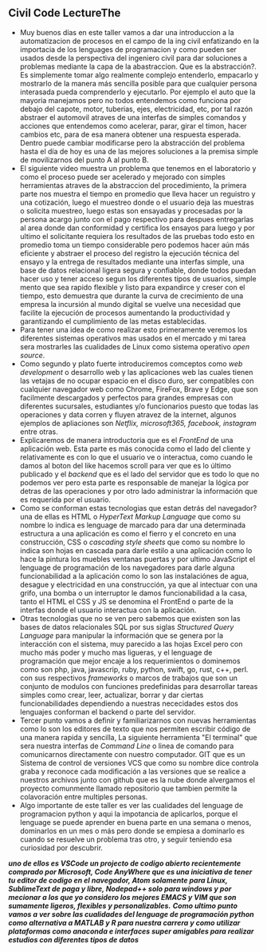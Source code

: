  ## Civil Code LectureThe
- Muy buenos días en este taller vamos a dar una introduccion a la automatizacion de procesos en el campo de la ing civil enfatizando en la importacia de los lenguages de programacion y como pueden ser usados desde la perspectiva del ingeniero civil para dar soluciones a problemas mediante la capa de la abastraccion. Que es la abstracción?. Es simplemente tomar algo realmente complejo entenderlo, empacarlo y mostrarlo de la manera más sencilla posible para que cualquier persona interasada pueda comprenderlo y ejecutarlo. Por ejemplo el auto que la mayoria manejamos pero no todos entendemos como funciona por debajo del capote, motor, tuberias, ejes, electricidad, etc, por tal razón abstraer el automovil atraves de una interfas de simples comandos y acciones que entendemos como acelerar, parar, girar el timon, hacer cambios etc, para de esa manera obtener una respuesta esperada. Dentro puede cambiar modificarse pero la abstracción del problema hasta el día de hoy es una de las mejores soluciones a la premisa simple de movilizarnos del punto A al punto B.
- El siguiente video muestra un problema que tenemos en el laboratorio y como el proceso puede ser acelerado y mejorado con simples herramientas atraves de la abstraccion del procedimiento, la primera parte nos muestra el tiempo en promedio que lleva hacer un reguistro y una cotización, luego el muestreo donde o el usuario deja las muestras o solicita muestreo, luego estas son ensayadas y procesadas por la persona acargo junto con el pago respectivo para despues entregarlas al area donde dan conformidad y certifica los ensayos para luego y por ultimo el solicitante requiera los resultados de las pruebas todo esto en promedio toma un tiempo considerable pero podemos hacer aún más eficiente y abstraer el proceso del registro la ejecución técnica del ensayo y la entrega de resultados mediante una interfas simple, una base de datos relacional ligera segura y confiable, donde todos puedan hacer uso y tener acceso segun los diferentes tipos de usuarios, simple mento que sea rapido flexible y listo para expandirce y creser con el tiempo, esto demuestra que durante la curva de crecimiento de una empresa la incursión al mundo digital se vuelve una necesidad que facilite la ejecución de procesos aumentando la productividad y garantizando el cumplimiento de las metas establecidas.
- Para tener una idea de como realizar esto primeramente veremos los diferentes sistemas operativos mas usados en el mercado y mi tarea sera mostrarles las cualidades de Linux como sistema operativo *open source*.
- Como segundo y plato fuerte introduciremos comceptos como *web development* o desarrollo web y las aplicaciones web las cuales tienen las vetajas de no ocupar espacio en el disco duro, ser compatibles con cualquier navegador web como Chrome, FireFox, Brave y Edge, que son facilmente descargados y perfectos para grandes empresas con diferentes sucursales, estudiantes y/o funcionarios puesto que todas las operaciones y data corren y fluyen atravez de la internet, algunos ejemplos de apliaciones son *Netflix, microsoft365, facebook, instagram* entre otras. 
- Explicaremos de manera introductoria que es el *FrontEnd* de una aplicación web. Esta parte es más conocida como el lado del cliente y relativamente es con lo que el usuario ve o interactua, como cuando le damos al boton del like hacemos scroll para ver que es lo último publicado y el *backend* que es el lado del servidor que es todo lo que no podemos ver pero esta parte es responsable de manejar la lógica por detras de las operaciones y por otro lado administrar la información que es requerida por el usuario.
- Como se conforman estas tecnologias que estan detrás del navegador? una de ellas es HTML o *HyperText Markup Language* que como su nombre lo indica es lenguage de marcado para dar una determinada estructura a una aplicación es como el fierro y el concreto en una construcción, CSS o *cascading style sheets* que como su nombre lo indica son hojas en cascada para darle estilo a una aplicación como lo hace la pintura los muebles ventanas puertas y por ultimo JavaScript el lenguage de programación de los navegadores para darle alguna funcionabilidad a la aplicación como lo son las instalaciónes de agua, desague y electricidad en una construcción, ya que al intectuar con una grifo, una bomba o un interruptor le damos funcionabilidad a la casa, tanto el HTML el CSS y JS se denomina el FrontEnd o parte de la interfas donde el usuario interactua con la aplicación.
- Otras tecnologias que no se ven pero sabemos que existen son las bases de datos relacionales SQL por sus siglas *Structured Query Language* para manipular la información que se genera por la interacción con el sistema, muy parecido a las hojas Excel pero con mucho más poder y mucho mas ligueras, y el lenguage de programación que mejor encaje a los requerimientos o dominemos como son php, java, javascrip, ruby, python, swift, go, rust, c++, perl. con sus respectivos *frameworks* o marcos de trabajos que son un conjunto de modulos con funciones predefinidas para desarrollar tareas simples como crear, leer, actualizar, borrar y dar ciertas funcionabilidades dependiendo a nuestras nececidades estos dos lenguajes conforman el backend o parte del servidor. 
- Tercer punto vamos a definir y familiarizarnos con nuevas herramientas como lo son los editores de texto que nos permiten escribir código de una manera rapida y sencilla, La siguiente herramienta "El terminal" que sera nuestra interfas de *Command Line* o linea de comando para comunicarnos directamente con nuestro computador. GIT que es un Sistema de control de versiones VCS que como su nombre dice controla graba y reconoce cada modificación a las versiones que se realice a nuestros archivos junto con github que es la nube donde alvergamos el proyecto comunmente llamado repositorio que tambien permite la colavoración entre multiples personas.
- Algo importante de este taller es ver las cualidades del lenguage de programacion python y aqui la impotancia de aplicarlos, porque el lenguage se puede aprender en buena parte en una semana o menos, dominarlos en un mes o más pero donde se empiesa a dominarlo es cuando se resuelve un problema tras otro, y seguir teniendo esa curiosidad por descubrir. 

***uno de ellos es VSCode un projecto de codigo abierto recientemente comprado por Microsoft, Code AnyWhere que es una iniciativa de tener tu editor de codigo en el navegador, Atom solamente para Linux, SublimeText de paga y libre, Nodepad++ solo para windows y por mecionar a los que yo considero los mejores EMACS y VIM que son sumamente ligeros, flexibles y personalizables.***
***Como ultimo punto vamos a ver sobre las cualidades del lenguage de programación python como alternativa a MATLAB y R para nuestra carrera y como utilizar plataformas como anaconda e interfaces super amigables para realizar estudios con diferentes tipos de datos***  
